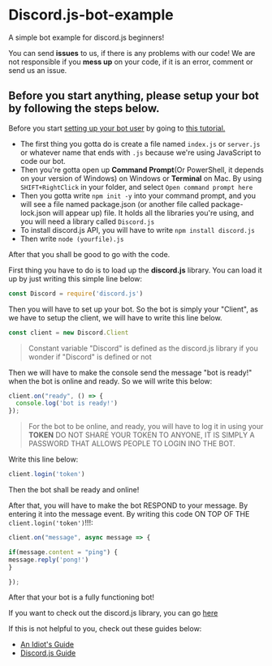 # Discord.js-bot-example
A simple bot example for discord.js beginners!

You can send **issues** to us, if there is any problems with our code!
We are not responsible if you **mess up** on your code, if it is an error, comment or send us an issue.

## Before you start anything, please setup your bot by following the steps below.
Before you start [setting up your bot user](https://discordapp.com/developers/docs) by going to [this tutorial.](https://anidiots.guide/first-bot/your-first-bot)

- The first thing you gotta do is create a file named `index.js` or `server.js` or whatever name that ends with `.js` because we're using JavaScript to code our bot.
- Then you're gotta open up **Command Prompt**(Or PowerShell, it depends on your version of Windows) on Windows or **Terminal** on Mac. By using `SHIFT+RightClick` in your folder, and select `Open command prompt here`
- Then you gotta write `npm init -y` into your command prompt, and you will see a file named package.json (or another file called package-lock.json will appear up) file. It holds all the libraries you're using, and you will need a library called `Discord.js`
- To install discord.js API, you will have to write `npm install discord.js`
- Then write `node (yourfile).js`

After that you shall be good to go with the code.

First thing you have to do is to load up the **discord.js** library.
You can load it up by just writing this simple line below:

```js
const Discord = require('discord.js')
```
Then you will have to set up your bot. 
So the bot is simply your "Client", as we have to setup the client, we will have to write this line below.

```js
const client = new Discord.Client
```
> Constant variable "Discord" is defined as the discord.js library if you wonder if "Discord" is defined or not

Then we will have to make the console send the message "bot is ready!" when the bot is online and ready. So we will write this below:

```js
client.on("ready", () => {
  console.log('bot is ready!')
});
```

> For the bot to be online, and ready, you will have to log it in using your **TOKEN**
> DO NOT SHARE YOUR TOKEN TO ANYONE, IT IS SIMPLY A PASSWORD THAT ALLOWS PEOPLE TO LOGIN INO THE BOT.

Write this line below:

```js
client.login('token')
```
Then the bot shall be ready and online!

After that, you will have to make the bot RESPOND to your message. By entering it into the message event.
By writing this code ON TOP OF THE `client.login('token')`!!!:

```js
client.on("message", async message => {

if(message.content = "ping") {
message.reply('pong!')
}

});
```
After that your bot is a fully functioning bot!

If you want to check out the discord.js library, you can go [here](discord.js.org)

If this is not helpful to you, check out these guides below:
- [An Idiot's Guide](http://anidiots.guide)
- [Discord.js Guide](https://discordjs.guide)


